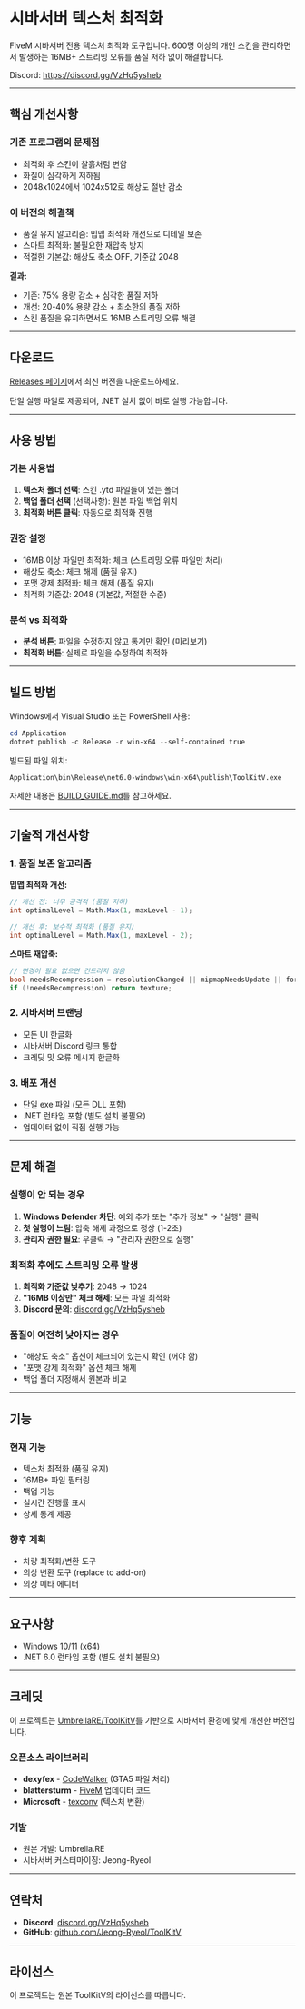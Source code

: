 # 시바서버 텍스처 최적화

FiveM 시바서버 전용 텍스처 최적화 도구입니다. 600명 이상의 개인 스킨을 관리하면서 발생하는 16MB+ 스트리밍 오류를 품질 저하 없이 해결합니다.

Discord: https://discord.gg/VzHq5ysheb

---

## 핵심 개선사항

### 기존 프로그램의 문제점
- 최적화 후 스킨이 찰흙처럼 변함
- 화질이 심각하게 저하됨
- 2048x1024에서 1024x512로 해상도 절반 감소

### 이 버전의 해결책
- 품질 유지 알고리즘: 밉맵 최적화 개선으로 디테일 보존
- 스마트 최적화: 불필요한 재압축 방지
- 적절한 기본값: 해상도 축소 OFF, 기준값 2048

**결과:**
- 기존: 75% 용량 감소 + 심각한 품질 저하
- 개선: 20-40% 용량 감소 + 최소한의 품질 저하
- 스킨 품질을 유지하면서도 16MB 스트리밍 오류 해결

---

## 다운로드

[Releases 페이지](https://github.com/Jeong-Ryeol/ToolKitV/releases)에서 최신 버전을 다운로드하세요.

단일 실행 파일로 제공되며, .NET 설치 없이 바로 실행 가능합니다.

---

## 사용 방법

### 기본 사용법
1. **텍스처 폴더 선택**: 스킨 .ytd 파일들이 있는 폴더
2. **백업 폴더 선택** (선택사항): 원본 파일 백업 위치
3. **최적화 버튼 클릭**: 자동으로 최적화 진행

### 권장 설정
- 16MB 이상 파일만 최적화: 체크 (스트리밍 오류 파일만 처리)
- 해상도 축소: 체크 해제 (품질 유지)
- 포맷 강제 최적화: 체크 해제 (품질 유지)
- 최적화 기준값: 2048 (기본값, 적절한 수준)

### 분석 vs 최적화
- **분석 버튼**: 파일을 수정하지 않고 통계만 확인 (미리보기)
- **최적화 버튼**: 실제로 파일을 수정하여 최적화

---

## 빌드 방법

Windows에서 Visual Studio 또는 PowerShell 사용:

```powershell
cd Application
dotnet publish -c Release -r win-x64 --self-contained true
```

빌드된 파일 위치:
```
Application\bin\Release\net6.0-windows\win-x64\publish\ToolKitV.exe
```

자세한 내용은 [BUILD_GUIDE.md](BUILD_GUIDE.md)를 참고하세요.

---

## 기술적 개선사항

### 1. 품질 보존 알고리즘
**밉맵 최적화 개선:**
```csharp
// 개선 전: 너무 공격적 (품질 저하)
int optimalLevel = Math.Max(1, maxLevel - 1);

// 개선 후: 보수적 최적화 (품질 유지)
int optimalLevel = Math.Max(1, maxLevel - 2);
```

**스마트 재압축:**
```csharp
// 변경이 필요 없으면 건드리지 않음
bool needsRecompression = resolutionChanged || mipmapNeedsUpdate || formatOptimization;
if (!needsRecompression) return texture;
```

### 2. 시바서버 브랜딩
- 모든 UI 한글화
- 시바서버 Discord 링크 통합
- 크레딧 및 오류 메시지 한글화

### 3. 배포 개선
- 단일 exe 파일 (모든 DLL 포함)
- .NET 런타임 포함 (별도 설치 불필요)
- 업데이터 없이 직접 실행 가능

---

## 문제 해결

### 실행이 안 되는 경우
1. **Windows Defender 차단**: 예외 추가 또는 "추가 정보" → "실행" 클릭
2. **첫 실행이 느림**: 압축 해제 과정으로 정상 (1-2초)
3. **관리자 권한 필요**: 우클릭 → "관리자 권한으로 실행"

### 최적화 후에도 스트리밍 오류 발생
1. **최적화 기준값 낮추기**: 2048 → 1024
2. **"16MB 이상만" 체크 해제**: 모든 파일 최적화
3. **Discord 문의**: [discord.gg/VzHq5ysheb](https://discord.gg/VzHq5ysheb)

### 품질이 여전히 낮아지는 경우
- "해상도 축소" 옵션이 체크되어 있는지 확인 (꺼야 함)
- "포맷 강제 최적화" 옵션 체크 해제
- 백업 폴더 지정해서 원본과 비교

---

## 기능

### 현재 기능
- 텍스처 최적화 (품질 유지)
- 16MB+ 파일 필터링
- 백업 기능
- 실시간 진행률 표시
- 상세 통계 제공

### 향후 계획
- 차량 최적화/변환 도구
- 의상 변환 도구 (replace to add-on)
- 의상 메타 에디터

---

## 요구사항

- Windows 10/11 (x64)
- .NET 6.0 런타임 포함 (별도 설치 불필요)

---

## 크레딧

이 프로젝트는 [UmbrellaRE/ToolKitV](https://github.com/UmbrellaRE/ToolKitV)를 기반으로 시바서버 환경에 맞게 개선한 버전입니다.

### 오픈소스 라이브러리
- **dexyfex** - [CodeWalker](https://github.com/dexyfex/CodeWalker) (GTA5 파일 처리)
- **blattersturm** - [FiveM](https://github.com/citizenfx/fivem) 업데이터 코드
- **Microsoft** - [texconv](https://github.com/microsoft/DirectXTex) (텍스처 변환)

### 개발
- 원본 개발: Umbrella.RE
- 시바서버 커스터마이징: Jeong-Ryeol

---

## 연락처

- **Discord**: [discord.gg/VzHq5ysheb](https://discord.gg/VzHq5ysheb)
- **GitHub**: [github.com/Jeong-Ryeol/ToolKitV](https://github.com/Jeong-Ryeol/ToolKitV)

---

## 라이선스

이 프로젝트는 원본 ToolKitV의 라이선스를 따릅니다.
